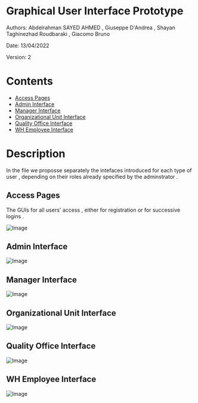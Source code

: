 # Graphical User Interface Prototype  

Authors: Abdelrahman SAYED AHMED , Giuseppe D'Andrea , Shayan Taghinezhad Roudbaraki , Giacomo Bruno

Date: 13/04/2022

Version: 2

# Contents

- [Access Pages](#Access-Pages)
- [Admin Interface](#Admin-Interface)
- [Manager Interface](#Manager-Interface)
- [Organizational Unit Interface](#Organizational-Unit-Interface)
- [Quality Office Interface](#Quality-Office-Interface)
- [WH Employee Interface](#WH-Employee-Interface)


# Description
In the file we proposse separately the intefaces introduced for each type of user , depending on their roles already specified by the adminstrator .

## Access Pages

The GUIs for all users' access , either for registration or for successive logins .

![Image](GUIFrames/Access.jpg "Access")

## Admin Interface

![Image](GUIFrames/AdminGUI.jpg "Admin GUI")

## Manager Interface

![Image](GUIFrames/ManagerGUI.jpg "Manager GUI")

## Organizational Unit Interface

![Image](GUIFrames/OuGUI.jpg "OU GUI")

## Quality Office Interface

![Image](GUIFrames/QualityOfficeGUI.jpg "Quality Office GUI")

## WH Employee Interface

![Image](GUIFrames/EmployeeGUI.jpg "Employee GUI")
